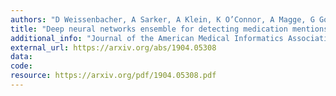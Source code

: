 ```yaml
---
authors: "D Weissenbacher, A Sarker, A Klein, K O’Connor, A Magge, G Gonzalez-Hernand"
title: "Deep neural networks ensemble for detecting medication mentions in tweets"
additional_info: "Journal of the American Medical Informatics Association. 2019 Sep 27. pii"
external_url: https://arxiv.org/abs/1904.05308
data:
code:
resource: https://arxiv.org/pdf/1904.05308.pdf
---
```

